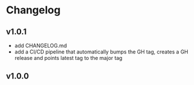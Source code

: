 # Changelog

## v1.0.1

- add CHANGELOG.md 
- add a CI/CD pipeline that automatically bumps the GH tag, creates a GH release and points latest tag to the major tag

## v1.0.0